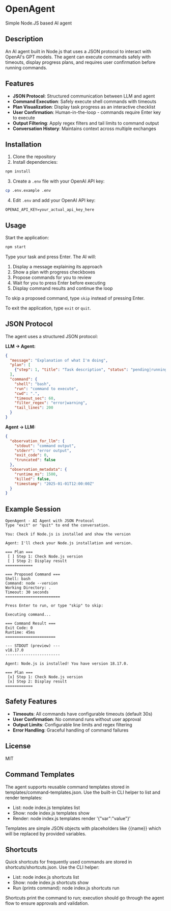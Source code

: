 # OpenAgent
Simple Node.JS based AI agent

## Description
An AI agent built in Node.js that uses a JSON protocol to interact with OpenAI's GPT models. The agent can execute commands safely with timeouts, display progress plans, and requires user confirmation before running commands.

## Features

- **JSON Protocol**: Structured communication between LLM and agent
- **Command Execution**: Safely execute shell commands with timeouts
- **Plan Visualization**: Display task progress as an interactive checklist
- **User Confirmation**: Human-in-the-loop - commands require Enter key to execute
- **Output Filtering**: Apply regex filters and tail limits to command output
- **Conversation History**: Maintains context across multiple exchanges

## Installation

1. Clone the repository
2. Install dependencies:
```bash
npm install
```

3. Create a `.env` file with your OpenAI API key:
```bash
cp .env.example .env
```

4. Edit `.env` and add your OpenAI API key:
```
OPENAI_API_KEY=your_actual_api_key_here
```

## Usage

Start the application:
```bash
npm start
```

Type your task and press Enter. The AI will:
1. Display a message explaining its approach
2. Show a plan with progress checkboxes
3. Propose commands for you to review
4. Wait for you to press Enter before executing
5. Display command results and continue the loop

To skip a proposed command, type `skip` instead of pressing Enter.

To exit the application, type `exit` or `quit`.

## JSON Protocol

The agent uses a structured JSON protocol:

**LLM → Agent:**
```json
{
  "message": "Explanation of what I'm doing",
  "plan": [
    {"step": 1, "title": "Task description", "status": "pending|running|completed"}
  ],
  "command": {
    "shell": "bash",
    "run": "command to execute",
    "cwd": ".",
    "timeout_sec": 60,
    "filter_regex": "error|warning",
    "tail_lines": 200
  }
}
```

**Agent → LLM:**
```json
{
  "observation_for_llm": {
    "stdout": "command output",
    "stderr": "error output",
    "exit_code": 0,
    "truncated": false
  },
  "observation_metadata": {
    "runtime_ms": 1500,
    "killed": false,
    "timestamp": "2025-01-01T12:00:00Z"
  }
}
```

## Example Session

```
OpenAgent - AI Agent with JSON Protocol
Type "exit" or "quit" to end the conversation.

You: Check if Node.js is installed and show the version

Agent: I'll check your Node.js installation and version.

=== Plan ===
 [ ] Step 1: Check Node.js version
 [ ] Step 2: Display result
============

=== Proposed Command ===
Shell: bash
Command: node --version
Working Directory: .
Timeout: 30 seconds
========================

Press Enter to run, or type "skip" to skip: 

Executing command...

=== Command Result ===
Exit Code: 0
Runtime: 45ms
======================

--- STDOUT (preview) ---
v18.17.0
------------------------

Agent: Node.js is installed! You have version 18.17.0.

=== Plan ===
 [x] Step 1: Check Node.js version
 [x] Step 2: Display result
============
```

## Safety Features

- **Timeouts**: All commands have configurable timeouts (default 30s)
- **User Confirmation**: No command runs without user approval
- **Output Limits**: Configurable line limits and regex filtering
- **Error Handling**: Graceful handling of command failures

## License
MIT

## Command Templates

The agent supports reusable command templates stored in templates/command-templates.json. Use the built-in CLI helper to list and render templates:

- List: node index.js templates list
- Show: node index.js templates show <id>
- Render: node index.js templates render <id> '{"var":"value"}'

Templates are simple JSON objects with placeholders like {{name}} which will be replaced by provided variables.


## Shortcuts

Quick shortcuts for frequently used commands are stored in shortcuts/shortcuts.json. Use the CLI helper:

- List: node index.js shortcuts list
- Show: node index.js shortcuts show <id>
- Run (prints command): node index.js shortcuts run <id>

Shortcuts print the command to run; execution should go through the agent flow to ensure approvals and validation.

